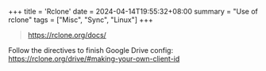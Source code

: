 +++
title = 'Rclone'
date = 2024-04-14T19:55:32+08:00
summary = "Use of rclone"
tags = ["Misc", "Sync", "Linux"]
+++

> https://rclone.org/docs/

Follow the directives to finish Google Drive config: https://rclone.org/drive/#making-your-own-client-id
